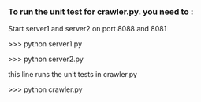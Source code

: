 ### To run the unit test for crawler.py. you need to :


Start server1 and server2 on port 8088 and 8081

 \>>>  python server1.py
	
 \>>> python server2.py
 
 this line runs the unit tests in crawler.py	
 
 \>>> python crawler.py
 	